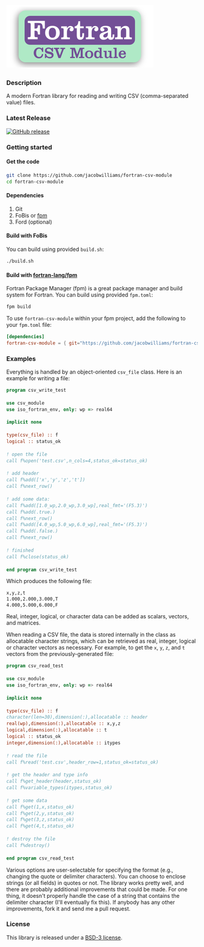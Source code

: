 ![fortran-csv-module](/media/logo.png)
============

### Description

A modern Fortran library for reading and writing CSV (comma-separated value) files.

### Latest Release

[![GitHub release](https://img.shields.io/github/release/jacobwilliams/fortran-csv-module.svg?style=plastic)](https://github.com/jacobwilliams/fortran-csv-module/releases/latest)

### Getting started
#### Get the code
```bash
git clone https://github.com/jacobwilliams/fortran-csv-module
cd fortran-csv-module
```
#### Dependencies
1. Git
2. FoBis or [fpm](https://github.com/fortran-lang/fpm)
3. Ford (optional)
#### Build with FoBis
You can build using provided `build.sh`:
```bash
./build.sh
```

#### Build with [fortran-lang/fpm](https://github.com/fortran-lang/fpm)
Fortran Package Manager (fpm) is a great package manager and build system for Fortran.
You can build using provided `fpm.toml`:
```bash
fpm build
```
To use `fortran-csv-module` within your fpm project, add the following to your `fpm.toml` file:
```toml
[dependencies]
fortran-csv-module = { git="https://github.com/jacobwilliams/fortran-csv-module.git" }
```

### Examples

Everything is handled by an object-oriented `csv_file` class. Here is an example for writing a file:

```fortran
program csv_write_test

use csv_module
use iso_fortran_env, only: wp => real64

implicit none

type(csv_file) :: f
logical :: status_ok

! open the file
call f%open('test.csv',n_cols=4,status_ok=status_ok)

! add header
call f%add(['x','y','z','t'])
call f%next_row()

! add some data:
call f%add([1.0_wp,2.0_wp,3.0_wp],real_fmt='(F5.3)')
call f%add(.true.)
call f%next_row()
call f%add([4.0_wp,5.0_wp,6.0_wp],real_fmt='(F5.3)')
call f%add(.false.)
call f%next_row()

! finished
call f%close(status_ok)

end program csv_write_test
```

Which produces the following file:
```
x,y,z,t
1.000,2.000,3.000,T
4.000,5.000,6.000,F
```

Real, integer, logical, or character data can be added as scalars, vectors, and matrices.

When reading a CSV file, the data is stored internally in the class as allocatable character strings, which can be retrieved as real, integer, logical or character vectors as necessary. For example, to get the `x`, `y`, `z`, and `t` vectors from the previously-generated file:

```fortran
program csv_read_test

use csv_module
use iso_fortran_env, only: wp => real64

implicit none

type(csv_file) :: f
character(len=30),dimension(:),allocatable :: header
real(wp),dimension(:),allocatable :: x,y,z
logical,dimension(:),allocatable :: t
logical :: status_ok
integer,dimension(:),allocatable :: itypes

! read the file
call f%read('test.csv',header_row=1,status_ok=status_ok)

! get the header and type info
call f%get_header(header,status_ok)
call f%variable_types(itypes,status_ok)

! get some data
call f%get(1,x,status_ok)
call f%get(2,y,status_ok)
call f%get(3,z,status_ok)
call f%get(4,t,status_ok)

! destroy the file
call f%destroy()

end program csv_read_test
```

Various options are user-selectable for specifying the format (e.g., changing the quote or delimiter characters). You can choose to enclose strings (or all fields) in quotes or not. The library works pretty well, and there are probably additional improvements that could be made. For one thing, it doesn't properly handle the case of a string that contains the delimiter character (I'll eventually fix this). If anybody has any other improvements, fork it and send me a pull request.

### License

This library is released under a [BSD-3 license](https://github.com/jacobwilliams/fortran-csv-module/blob/master/LICENSE).
